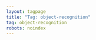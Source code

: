```yaml
---
layout: tagpage
title: "Tag: object-recognition"
tag: object-recognition
robots: noindex
---
```

